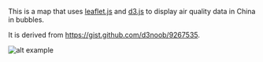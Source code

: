 This is a map that uses [leaflet.js](http://leafletjs.com/) and [d3.js](http://d3js.org/) to display air quality data in China in bubbles.

It is derived from https://gist.github.com/d3noob/9267535.

![alt example](https://raw.github.com/curiousest/d3_leaflet_example/master/example.png)

